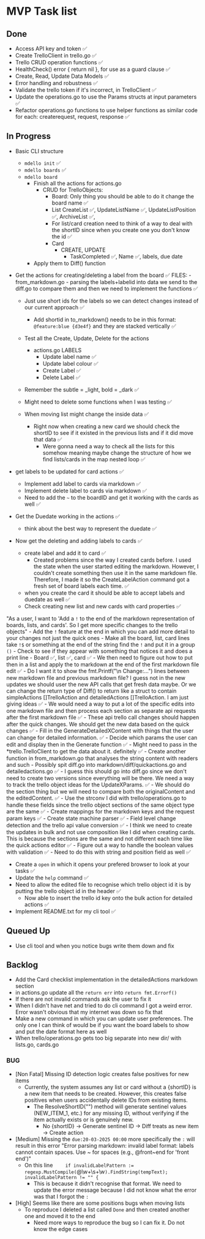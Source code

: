 # MVP Task list

## Done
- Access API key and token ✅
- Create TrelloClient in trello.go ✅
- Trello CRUD operation functions ✅
- HealthCheck() error { return nil }, for use as a guard clause ✅
- Create, Read, Update Data Models ✅
- Error handling and robustness ✅
- Validate the trello token if it's incorrect, in TrelloClient ✅
- Update the operations.go to use the Params structs at input parameters ✅
- Refactor operations.go functions to use helper functions as similar code for each: createrequest, request, response ✅

## In Progress
- Basic CLI structure
    - `mdello init` ✅
    - `mdello boards` ✅
    - `mdello board`
        - Finish all the actions for actions.go
            - CRUD for TrelloObjects:
                - Board: Only thing you should be able to do it change the board name ✅
                - List CreateList ✅, UpdateListName ✅, UpdateListPosition ✅, ArchiveList ✅,
                - For list/card creation need to think of a way to deal with the shortID since when you create one you don't know the id ✅
                - Card
                    - CREATE, UPDATE
                        - TaskCompleted ✅, Name ✅, labels, due date
        - Apply them to Diff() function

- Get the actions for creating/deleting a label from the board ✅
    FILES:
        - from_markdown.go - parsing the labels+labelid into data we send to the diff.go to compare them and then we need to implement the functions ✅
    - Just use short ids for the labels so we can detect changes instead of our current approach ✅
        - Add shortid in to_markdown() needs to be in this format: `@feature:blue {d3e4f}` and they are stacked vertically ✅
    - Test all the Create, Update, Delete for the actions
        - actions.go LABELS
            - Update label name ✅
            - Update label colour ✅
            - Create Label ✅
            - Delete Label ✅
    - Remember the subtle = _light, bold = _dark ✅
    - Might need to delete some functions when I was testing ✅

    - When moving list might change the inside data ✅
        - Right now when creating a new card we should check the shortID to see if it existed in the previous lists and if it did move that data ✅
            - Were gonna need a way to check all the lists for this somehow meaning maybe change the structure of how we find lists/cards in the map nested loop ✅

- get labels to be updated for card actions ✅
    - Implement add label to cards via markdown ✅
    - Implement delete label to cards via markdown ✅
    - Need to add the `~` to the boardID and get it working with the cards as well ✅
- Get the Duedate working in the actions ✅
    - think about the best way to represent the duedate ✅

- Now get the deleting and adding labels to cards ✅
    - create label and add it to card ✅
        - Created problems since the way I created cards before. I used the state when the user started editing the markdown. However, I couldn't create something then use it
        in the same markdown file. Therefore, I made it so the CreateLabelAction command got a fresh set of board labels each time. ✅
    - when you create the card it should be able to accept labels and duedate as well ✅
    - Check creating new list and new cards with card properties ✅

"As a user, I want to 'Add a `!` to the end of the markdown representation of boards, lists, and cards'. So I get more specific changes to the trello objects"
    - Add the `!` feature at the end in which you can add more detail to your changes not just the quick ones
        - Make all the board, list, card lines take `!$` or something at the end of the string find the `!` and put it in a group `()`
            - Check to see if they appear with something that notices it and does a print line
                - Board ✅, list ✅, card ✅
        - We then need to figure out how to put then in a list and apply the to markdown at the end of the first markdown file edit ✅
            - Do I want it to show the fmt.Printf("\n Change:...") lines between new markdown file and previous markdown file? I guess not in the new updates we should user
              the new API calls that get fresh data maybe. Or we can change the return type of Diff() to return like a struct to contain simpleActions []TrelloAction and
              detailedActions []TrelloAction. I am just giving ideas ✅
    - We would need a way to put a lot of the specific edits into one markdown file and then process each section as separate api requests after the first markdown file ✅
    - These api trello call changes should happen after the quick changes. We should get the new data based on the quick changes ✅
    - Fill in the GenerateDetailedXContent with things that the user can change for detailed information. ✅
        - Decide which params the user can edit and display then in the Generate function ✅
        - Might need to pass in the *trello.TrelloClient to get the data about it. definitely ✅
    - Create another function in from_markdown.go that analyses the string content with readers and such
        - Possibly spit diff.go into markdown/diff/quickactions.go and detailedactions.go ✅
        - I guess this should go into diff.go since we don't need to create two versions since everything will be there. We need a way to track the trello object ideas
          for the UpdateXParams. ✅ 
        - We should do the section thing but we will need to compare both the originalContent and the editedContent. ✅
    - Use the strconv I did with trello/operations.go to handle these fields since the trello object sections of the same object type are the same ✅
        - Create mappings for the markdown keys and the request param keys ✅
        - Create state machine parser ✅
            - Field level change detection and the trello api value conversion ✅
            - I think we need to create the updates in bulk and not use composition like I did when creating cards. This is because the sections are the same and not different
              each time like the quick actions editor ✅
            - Figure out a way to handle the boolean values with validation ✅
                - Need to do this with string and position field as well ✅

- Create a `open` in which it opens your prefered browser to look at your tasks ✅
- Update the `help` command ✅
- Need to allow the edited file to recognise which trello object id it is by putting the trello object id in the header ✅
    - Now able to insert the trello id key onto the bulk action for detailed actions ✅
- Implement README.txt for my cli tool ✅

## Queued Up
- Use cli tool and when you notice bugs write them down and fix

## Backlog
- Add the Card checklist implementation in the detailedActions markdown section
- in actions.go update all the `return err` into `return fmt.Errorf()`
- If there are not invalid commands ask the user to fix it
- When I didn't have net and tried to do cli command I got a weird error. Error wasn't obvious that my internet was down so fix that
- Make a new command in which you can update user preferences. The only one I can think of would be if you want the board labels to show and put the date format here as well
- When trello/operations.go gets too big separate into new dir/ with lists.go, cards.go

### BUG
- [Non Fatal] Missing ID detection logic creates false positives for new items
    - Currently, the system assumes any list or card without a {shortID} is a new item that needs to be created. 
      However, this creates false positives when users accidentally delete IDs from existing items.
        - The ResolveShortID("") method will generate sentinel values (NEW_ITEM_1, etc.) for any missing ID, without verifying if the item actually exists or is genuinely new.
            - No {shortID} → Generate sentinel ID → Diff treats as new item → Create action
- [Medium] Missing the `due:20-03-2025 00:00` more specifically the `:` will result in this error 
"Error parsing markdown: invalid label format: labels cannot contain spaces. Use ~ for spaces (e.g., @front~end for 'front end')"
    - On this line `	if invalidLabelPattern := regexp.MustCompile(`@\w+\s+\w`).FindString(tempText); invalidLabelPattern != "" {`
        - This is because it didn't recognise that format. We need to update the error message because I did not know what the error was that I forgot the `:`
- [High] Seems like there are some positions bugs when moving lists
    - To reproduce I deleted a list called `Done` and then created another one and moved it to the end
        - Need more ways to reproduce the bug so I can fix it. Do not know the edge cases
